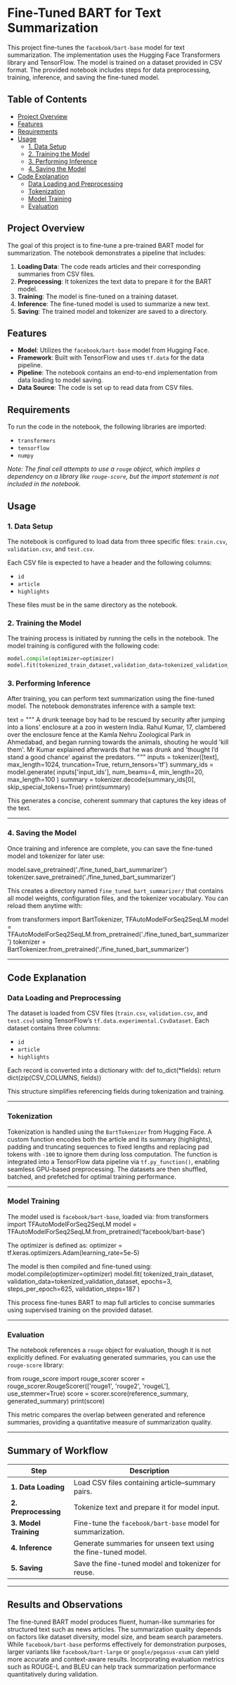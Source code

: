 # Fine-Tuned BART for Text Summarization

This project fine-tunes the `facebook/bart-base` model for text summarization. The implementation uses the Hugging Face Transformers library and TensorFlow. The model is trained on a dataset provided in CSV format. The provided notebook includes steps for data preprocessing, training, inference, and saving the fine-tuned model.

## Table of Contents
- [Project Overview](#project-overview)
- [Features](#features)
- [Requirements](#requirements)
- [Usage](#usage)
  - [1. Data Setup](#1-data-setup)
  - [2. Training the Model](#2-training-the-model)
  - [3. Performing Inference](#3-performing-inference)
  - [4. Saving the Model](#4-saving-the-model)
- [Code Explanation](#code-explanation)
  - [Data Loading and Preprocessing](#data-loading-and-preprocessing)
  - [Tokenization](#tokenization)
  - [Model Training](#model-training)
  - [Evaluation](#evaluation)

## Project Overview

The goal of this project is to fine-tune a pre-trained BART model for summarization. The notebook demonstrates a pipeline that includes:

1.  **Loading Data**: The code reads articles and their corresponding summaries from CSV files.
2.  **Preprocessing**: It tokenizes the text data to prepare it for the BART model.
3.  **Training**: The model is fine-tuned on a training dataset.
4.  **Inference**: The fine-tuned model is used to summarize a new text.
5.  **Saving**: The trained model and tokenizer are saved to a directory.

## Features
- **Model**: Utilizes the `facebook/bart-base` model from Hugging Face.
- **Framework**: Built with TensorFlow and uses `tf.data` for the data pipeline.
- **Pipeline**: The notebook contains an end-to-end implementation from data loading to model saving.
- **Data Source**: The code is set up to read data from CSV files.

## Requirements
To run the code in the notebook, the following libraries are imported:

- `transformers`
- `tensorflow`
- `numpy`

*Note: The final cell attempts to use a `rouge` object, which implies a dependency on a library like `rouge-score`, but the import statement is not included in the notebook.*

## Usage

### 1. Data Setup
The notebook is configured to load data from three specific files: `train.csv`, `validation.csv`, and `test.csv`.

Each CSV file is expected to have a header and the following columns:
- `id`
- `article`
- `highlights`

These files must be in the same directory as the notebook.

### 2. Training the Model
The training process is initiated by running the cells in the notebook. The model training is configured with the following code:

```python
model.compile(optimizer=optimizer)
model.fit(tokenized_train_dataset,validation_data=tokenized_validation_dataset,epochs=3,steps_per_epoch=625,validation_steps=187)
```

### 3. Performing Inference
After training, you can perform text summarization using the fine-tuned model. The notebook demonstrates inference with a sample text:

text = """
A drunk teenage boy had to be rescued by security after jumping into a lions' enclosure at a zoo in western India.
Rahul Kumar, 17, clambered over the enclosure fence at the Kamla Nehru Zoological Park in Ahmedabad, and began running towards the animals,
shouting he would 'kill them'. Mr Kumar explained afterwards that he was drunk and 'thought I’d stand a good chance' against the predators.
"""
inputs = tokenizer([text], max_length=1024, truncation=True, return_tensors='tf')
summary_ids = model.generate(
    inputs['input_ids'],
    num_beams=4,
    min_length=20,
    max_length=100
)
summary = tokenizer.decode(summary_ids[0], skip_special_tokens=True)
print(summary)

This generates a concise, coherent summary that captures the key ideas of the text.

---

### 4. Saving the Model
Once training and inference are complete, you can save the fine-tuned model and tokenizer for later use:

model.save_pretrained('./fine_tuned_bart_summarizer')
tokenizer.save_pretrained('./fine_tuned_bart_summarizer')

This creates a directory named `fine_tuned_bart_summarizer/` that contains all model weights, configuration files, and the tokenizer vocabulary. You can reload them anytime with:

from transformers import BartTokenizer, TFAutoModelForSeq2SeqLM
model = TFAutoModelForSeq2SeqLM.from_pretrained('./fine_tuned_bart_summarizer')
tokenizer = BartTokenizer.from_pretrained('./fine_tuned_bart_summarizer')

---

## Code Explanation

### Data Loading and Preprocessing
The dataset is loaded from CSV files (`train.csv`, `validation.csv`, and `test.csv`) using TensorFlow’s `tf.data.experimental.CsvDataset`. Each dataset contains three columns:
- `id`
- `article`
- `highlights`

Each record is converted into a dictionary with:
def to_dict(*fields):
    return dict(zip(CSV_COLUMNS, fields))

This structure simplifies referencing fields during tokenization and training.

---

### Tokenization
Tokenization is handled using the `BartTokenizer` from Hugging Face. A custom function encodes both the article and its summary (highlights), padding and truncating sequences to fixed lengths and replacing pad tokens with `-100` to ignore them during loss computation. The function is integrated into a TensorFlow data pipeline via `tf.py_function()`, enabling seamless GPU-based preprocessing. The datasets are then shuffled, batched, and prefetched for optimal training performance.

---

### Model Training
The model used is `facebook/bart-base`, loaded via:
from transformers import TFAutoModelForSeq2SeqLM
model = TFAutoModelForSeq2SeqLM.from_pretrained('facebook/bart-base')

The optimizer is defined as:
optimizer = tf.keras.optimizers.Adam(learning_rate=5e-5)

The model is then compiled and fine-tuned using:
model.compile(optimizer=optimizer)
model.fit(
    tokenized_train_dataset,
    validation_data=tokenized_validation_dataset,
    epochs=3,
    steps_per_epoch=625,
    validation_steps=187
)

This process fine-tunes BART to map full articles to concise summaries using supervised training on the provided dataset.

---

### Evaluation
The notebook references a `rouge` object for evaluation, though it is not explicitly defined. For evaluating generated summaries, you can use the `rouge-score` library:

from rouge_score import rouge_scorer
scorer = rouge_scorer.RougeScorer(['rouge1', 'rouge2', 'rougeL'], use_stemmer=True)
score = scorer.score(reference_summary, generated_summary)
print(score)

This metric compares the overlap between generated and reference summaries, providing a quantitative measure of summarization quality.

---

## Summary of Workflow

| Step | Description |
|------|--------------|
| **1. Data Loading** | Load CSV files containing article–summary pairs. |
| **2. Preprocessing** | Tokenize text and prepare it for model input. |
| **3. Model Training** | Fine-tune the `facebook/bart-base` model for summarization. |
| **4. Inference** | Generate summaries for unseen text using the fine-tuned model. |
| **5. Saving** | Save the fine-tuned model and tokenizer for reuse. |

---

## Results and Observations
The fine-tuned BART model produces fluent, human-like summaries for structured text such as news articles. The summarization quality depends on factors like dataset diversity, model size, and beam search parameters. While `facebook/bart-base` performs effectively for demonstration purposes, larger variants like `facebook/bart-large` or `google/pegasus-xsum` can yield more accurate and context-aware results. Incorporating evaluation metrics such as ROUGE-L and BLEU can help track summarization performance quantitatively during validation.

